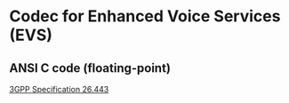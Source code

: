 
# Codec for Enhanced Voice Services (EVS)
## ANSI C code (floating-point)

[3GPP Specification 26.443](https://portal.3gpp.org/desktopmodules/Specifications/SpecificationDetails.aspx?specificationId=1465)

